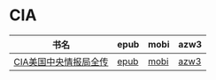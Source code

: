 # CIA

| 书名 | epub | mobi | azw3 |
| --- | --- | --- | --- |
| [CIA美国中央情报局全传](None) | [epub](None) | [mobi](None) | [azw3](None) |
